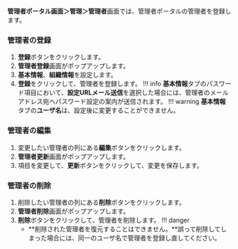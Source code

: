 **管理者ポータル画面＞管理＞管理者**画面では、管理者ポータルの管理者を登録します。

### 管理者の登録
1. **登録**ボタンをクリックします。
2. **管理者登録**画面がポップアップします。
3. **基本情報**、**組織情報**を設定します。
4. **登録**をクリックして、管理者を登録します。
!!! info
    **基本情報**タブのパスワード項目において、**設定URLメール送信**を選択した場合には、管理者のメールアドレス宛へパスワード設定の案内が送信されます。
!!! warning
    **基本情報**タブの**ユーザ名**は、設定後に変更することができません。

### 管理者の編集
1. 変更したい管理者の列にある**編集**ボタンをクリックします。
2. **管理者更新**画面がポップアップします。
3. 項目を変更して、**更新**ボタンをクリックして、変更を保存します。

### 管理者の削除
1. 削除したい管理者の列にある**削除**ボタンをクリックします。
2. **管理者削除**画面がポップアップします。
3. **削除**ボタンをクリックして、管理者を削除します。
!!! danger
    * **削除された管理者を復元することはできません。**誤って削除してしまった場合には、同一のユーザ名で管理者を登録し直してください。
